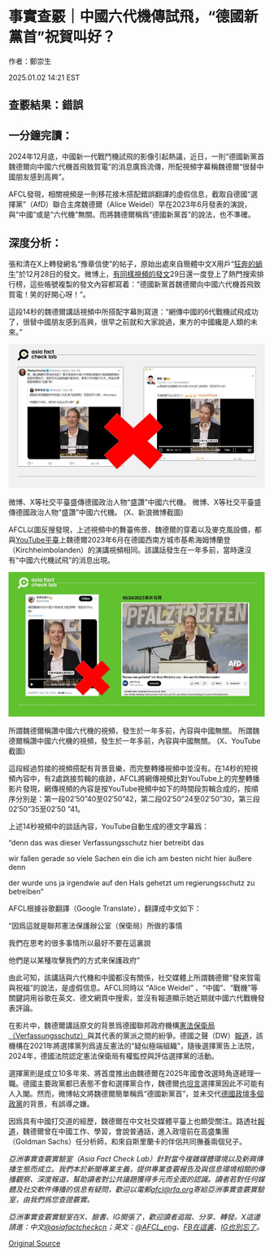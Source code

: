 # 事實查覈｜中國六代機傳試飛，“德國新黨首”祝賀叫好？

作者：鄭崇生

2025.01.02 14:21 EST

## 查覈結果：錯誤

## 一分鐘完讀：

2024年12月底，中國新一代戰鬥機試飛的影像引起熱議，近日，一則“德國新黨首魏德爾向中國六代機首飛致賀電”的消息廣爲流傳，所配視頻字幕稱魏德爾“很替中國朋友感到高興”。

AFCL發現，相關視頻是一則移花接木搭配錯誤翻譯的虛假信息，截取自德國“選擇黨”（AfD）聯合主席魏德爾（Alice Weidel）早在2023年6月發表的演說，與“中國”或是“六代機”無關。而將魏德爾稱爲“德國新黨首”的說法，也不準確。

## 深度分析：

張和清在X上轉發網名“豫章信使”的帖子，原始出處來自簡體中文X用戶“[狂奔的蝸牛](https://archive.ph/wip/afFvn)”於12月28日的發文。微博上，[有同樣視頻的發文](https://archive.ph/VWbFU)29日還一度登上了熱門搜索排行榜，這些帳號複製的發文內容都寫着：“德國新黨首魏德爾向中國六代機首飛致賀電！笑的好開心呀！”。

這段14秒的魏德爾講話視頻中所搭配字幕則寫道：“網傳中國的6代戰機試飛成功了，很替中國朋友感到高興，很早之前就和大家說過，東方的中國纔是人類的未來。”

![微博、X等社交平臺盛傳德國政治人物“盛讚”中國六代機。](images/OHOL57NQMFH4FI2ORQ7VADV4AY.PNG)

微博、X等社交平臺盛傳德國政治人物“盛讚”中國六代機。 微博、X等社交平臺盛傳德國政治人物“盛讚”中國六代機。 (X、新浪微博截圖)

AFCL以圖反搜發現，上述視頻中的舞臺佈景、魏德爾的穿着以及麥克風設備，都與[YouTube平臺](https://www.youtube.com/live/wlIp1JS-FPw?si=XpkPIdS02OkUgWQm)上魏德爾2023年6月在德國西南方城市基希海姆博蘭登（Kirchheimbolanden）的演講視頻相同。該講話發生在一年多前，當時還沒有“中國六代機試飛”的消息出現。

![所謂魏德爾稱讚中國六代機的視頻，發生於一年多前，內容與中國無關。](images/3UROKJR245AFBGPIH5UXINB324.PNG)

所謂魏德爾稱讚中國六代機的視頻，發生於一年多前，內容與中國無關。 所謂魏德爾稱讚中國六代機的視頻，發生於一年多前，內容與中國無關。 (X、YouTube截圖)

這段經過剪接的視頻搭配有背景音樂，而完整轉播視頻中並沒有。在14秒的短視頻內容中，有2處跳接剪輯的痕跡，AFCL將網傳視頻比對YouTube上的完整轉播影片發現，網傳視頻的內容是按YouTube視頻中如下的時間段剪輯合成的，按順序分別是：第一段02′50”40至02′50”42，第二段02′50”24至02′50”30，第三段02′50”35至02′50 ”41。

上述14秒視頻中的談話內容，YouTube自動生成的德文字幕爲：

“denn das was dieser Verfassungsschutz hier betreibt das

wir fallen gerade so viele Sachen ein die ich am besten nicht hier äußere denn

der wurde uns ja irgendwie auf den Hals gehetzt um regierungsschutz zu betreiben”

AFCL根據谷歌翻譯（Google Translate），翻譯成中文如下：

“因爲這就是聯邦憲法保護辦公室（保衛局）所做的事情

我們在思考的很多事情所以最好不要在這裏說

他們是以某種攻擊我們的方式來保護政府”

由此可知，該講話與六代機和中國都沒有關係，社交媒體上所謂魏德爾“發來賀電與祝福”的說法，是虛假信息。AFCL同時以 “Alice Weidel” 、“中國”、“戰機”等關鍵詞用谷歌在英文、德文網頁中搜索，並沒有報道顯示她近期就中國六代戰機發表評論。

在影片中，魏德爾講話原文的背景爲德國聯邦政府機構[憲法保衛局（Verfassungsschutz）](https://www.verfassungsschutz.de/EN/home/home_node.html)與其代表的黨派之間的紛爭。德國之聲（DW）[報道](https://www.dw.com/en/germanys-domestic-secret-service-battles-far-right-afd/a-68350993)，該機構在2021年將選擇黨列爲違反憲法的“疑似極端組織”，隨後選擇黨告上法院，2024年，德國法院認定憲法保衛局有權監控與評估選擇黨的活動。

選擇黨則是成立10多年來、將首度推出由魏德爾在2025年國會改選時角逐總理一職。德國主要政黨都已表態不會和選擇黨合作，魏德爾[也坦言](https://www.reuters.com/world/europe/german-far-right-afd-leader-is-chinese-speaking-lesbian-economist-2024-12-07/)選擇黨因此不可能有人入閣。然而，微博帖文將魏德爾簡單稱爲“德國新黨首”，並未交代[德國政壇多個政黨](https://www.tatsachen-ueber-deutschland.de/zh-hans/zhengzhi-deguo/yihuiyuzhengdang)的背景，有誤導之嫌。

因爲具有中國打交道的經歷，魏德爾在中文社交媒體平臺上也頗受關注。路透社[報道](https://www.reuters.com/world/europe/german-far-right-afd-leader-is-chinese-speaking-lesbian-economist-2024-12-07/)，魏德爾曾在中國工作、學習，會說普通話，進入政壇前在高盛集團（Goldman Sachs）任分析師，和來自斯里蘭卡的伴侶共同撫養兩個兒子。

*亞洲事實查覈實驗室（Asia Fact Check Lab）針對當今複雜媒體環境以及新興傳播生態而成立。我們本於新聞專業主義，提供專業查覈報告及與信息環境相關的傳播觀察、深度報道，幫助讀者對公共議題獲得多元而全面的認識。讀者若對任何媒體及社交軟件傳播的信息有疑問，歡迎以電郵*[*afcl@rfa.org*](mailto:afcl@rfa.org)*寄給亞洲事實查覈實驗室，由我們爲您查證覈實。*

*亞洲事實查覈實驗室在X、臉書、IG開張了，歡迎讀者追蹤、分享、轉發。X這邊請進：中文*[*@asiafactcheckcn*](https://twitter.com/asiafactcheckcn)*；英文：*[*@AFCL\_eng*](https://twitter.com/AFCL_eng)*、*[*FB在這裏*](https://www.facebook.com/asiafactchecklabcn)*、*[*IG也別忘了*](https://www.instagram.com/asiafactchecklab/)*。*



[Original Source](https://www.rfa.org/mandarin/shishi-hecha/2025/01/02/fact-check-weidel-six-gen-flighter-video/)